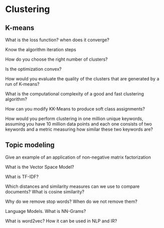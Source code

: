 Clustering
==========

## K-means

What is the loss function? when does it converge?



Know the algorithm iteration steps



How do you choose the right number of clusters?



Is the optimization convex?



How would you evaluate the quality of the clusters that are generated by a run of K-means?



What is the computational complexity of a good and fast clustering algorithm?


How can you modify KK-Means to produce soft class assignments?



How would you perform clustering in one million unique keywords, assuming you have 10 million data points and each one consists of two keywords and a metric measuring how similar these two keywords are? 




## Topic modeling

Give an example of an application of non-negative matrix factorization



What is the Vector Space Model?



What is TF-IDF?



Which distances and similarity measures can we use to compare documents? What is cosine similarity?



Why do we remove stop words? When do we not remove them?



Language Models. What is NN-Grams?



What is word2vec? How it can be used in NLP and IR?



